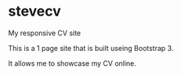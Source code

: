 # stevecv
My responsive CV site

This is a 1 page site that is built useing Bootstrap 3.

It allows me to showcase my CV online.
